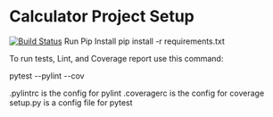 # Calculator Project Setup
[![Build Status](https://app.travis-ci.com/Josamah/calc2_homework1.svg?branch=main)](https://app.travis-ci.com/Josamah/calc2_homework1) 
Run Pip Install
pip install -r requirements.txt

To run tests, Lint, and Coverage report use this command:

pytest  --pylint --cov

.pylintrc is the config for pylint
.coveragerc is the config for coverage
setup.py is a config file for pytest
